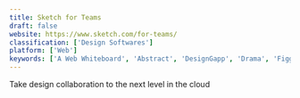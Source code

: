 ```yaml
---
title: Sketch for Teams
draft: false 
website: https://www.sketch.com/for-teams/
classification: ['Design Softwares']
platform: ['Web']
keywords: ['A Web Whiteboard', 'Abstract', 'DesignGapp', 'Drama', 'Figgy', 'Figma', 'Flow', 'Framer', 'InVision Studio for UI Designers', 'InVision V7', 'Inspect by InVision', 'Maze', 'MontageJS', 'Represent', 'Sketch + InVision', 'Sketch Plugin for Framer', 'Uizard', 'Wake Free', 'Zeplin']
---
```

Take design collaboration to the next level in the cloud